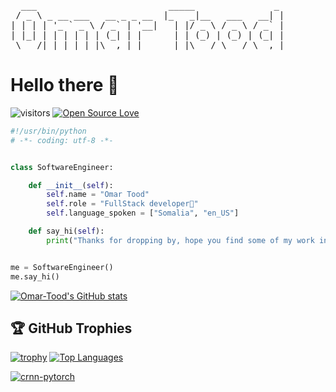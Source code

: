 <pre>  ___                         _____               _ 
 / _ \ _ __ ___   __ _ _ __  |_   _|__   ___   __| |
| | | | &apos;_ ` _ \ / _` | &apos;__|   | |/ _ \ / _ \ / _` |
| |_| | | | | | | (_| | |      | | (_) | (_) | (_| |
 \___/|_| |_| |_|\__,_|_|      |_|\___/ \___/ \__,_|
</pre>

# Hello there 👋

![visitors](https://visitor-badge.laobi.icu/badge?page_id=Omar-Tood.Omar-Tood)
[![Open Source Love](https://badges.frapsoft.com/os/v1/open-source.svg?v=102)](https://github.com/ellerbrock/open-source-badge/)

```python
#!/usr/bin/python
# -*- coding: utf-8 -*-


class SoftwareEngineer:

    def __init__(self):
        self.name = "Omar Tood"
        self.role = "FullStack developer🚀"
        self.language_spoken = ["Somalia", "en_US"]

    def say_hi(self):
        print("Thanks for dropping by, hope you find some of my work interesting.")


me = SoftwareEngineer()
me.say_hi()
```



<!-- ## &#x1f4c8; GitHub Stats

<a href="https://github.com/Omar-Tood/Omar-Tood">
  <img align="center" src="https://github-readme-stats.vercel.app/api/top-langs/?username=Omar-Tood&hide=c%2B%2B,c,matlab,assembly&title_color=6aa6f8&text_color=8a919a&icon_color=6aa6f8&bg_color=22272e" alt="Zhenye's GitHub Stats" />
</a>

<a href="https://github.com/Omar-Tood/Omar-Tood">
  <img align="center" src="https://github-readme-stats.vercel.app/api?username=Omar-Tood&show_icons=true&line_height=27&count_private=true&title_color=6aa6f8&text_color=8a919a&icon_color=6aa6f8&bg_color=22272e" alt="Zhenye's GitHub Stats" />
</a> -->
[![Omar-Tood's GitHub stats](https://github-readme-stats.vercel.app/api?username=Omar-Tood)](https://github.com/Omar-Tood/github-readme-stats) 



## 🏆 GitHub Trophies

[![trophy](https://github-profile-trophy.vercel.app/?username=Omar-Tood&theme=nord&column=7)](https://github.com/ryo-ma/github-profile-trophy)
<a href="https://github.com/Omar-Tood/" align="left"><img src="https://github-readme-stats.vercel.app/api/top-langs/?username=Omar-Tood&langs_count=10&title_color=0891b2&text_color=ffffff&icon_color=0891b2&bg_color=1c1917&hide_border=true&locale=en&custom_title=Top%20%Languages" alt="Top Languages" /></a>



<a href="https://github.com/Omar-Tood/crnn-pytorch">
  <img align="center" src="https://github-readme-stats.vercel.app/api/pin/?username=Omar-Tood&repo=crnn-pytorch&show_icons=true&line_height=27&title_color=6aa6f8&text_color=8a919a&icon_color=6aa6f8&bg_color=22272e" alt="crnn-pytorch" />
</a>

<!-- ## 👨‍💻 This week, I spent my time on:

[![zhenye's wakatime stats](https://github-readme-stats.vercel.app/api/wakatime?username=nazhenye&line_height=27&title_color=6aa6f8&text_color=8a919a&icon_color=6aa6f8&bg_color=22272e)](https://github.com/anuraghazra/github-readme-stats) -->

